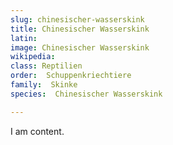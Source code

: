 ```yaml
---
slug: chinesischer-wasserskink
title: Chinesischer Wasserskink
latin:
image: Chinesischer Wasserskink
wikipedia: 
class: Reptilien
order:  Schuppenkriechtiere
family:  Skinke
species:  Chinesischer Wasserskink

---
```


I am content.
